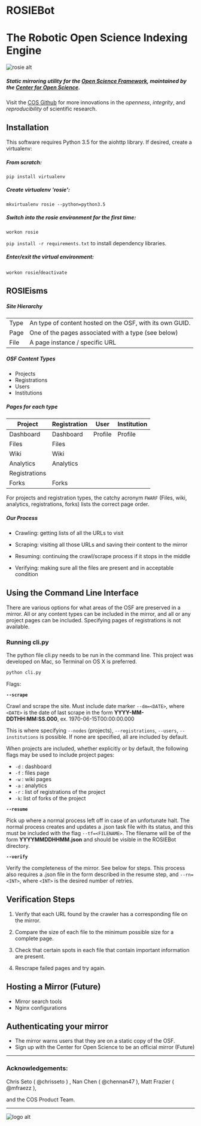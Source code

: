 # ROSIEBot
# The Robotic Open Science Indexing Engine


![rosie alt](https://cloud.githubusercontent.com/assets/15851093/16431535/109ac052-3d4f-11e6-9218-e7a457898492.png '"Eight legged wonder: 
Crawling, enduring, facing,
Despite childish fears!"  - Unknown')


##### Static mirroring utility for the [Open Science Framework](osf.io), maintained by     the [Center for Open Science](cos.io).
  Visit the [COS Github](https://github.com/CenterForOpenScience/) for more innovations in   the *openness*, *integrity*, and *reproducibility* of scientific research.

## Installation

This software requires Python 3.5 for the aiohttp library. If desired, create a virtualenv:

##### From scratch:

`pip install virtualenv`

##### Create virtualenv 'rosie':

`mkvirtualenv rosie --python=python3.5`

##### Switch into the rosie environment for the first time:

`workon rosie`

`pip install -r requirements.txt` to install dependency libraries.

##### Enter/exit the virtual environment:

`workon rosie`/`deactivate`


## ROSIEisms

##### Site Hierarchy
|                   |                                                                   |
|-------------------|-------------------------------------------------------------------|
| Type              | An type of content hosted on the OSF, with its own GUID.          |
| Page              | One of the pages associated with a type (see below)               |
| File              | A page instance / specific URL                                    |


##### OSF Content Types

- Projects
- Registrations
- Users
- Institutions

##### Pages for each type

| Project       | Registration | User    | Institution |
|---------------|--------------|---------|-------------|
|Dashboard      | Dashboard    | Profile | Profile     |
| Files         | Files        |
| Wiki          | Wiki         |
| Analytics     | Analytics    |
| Registrations |              |
| Forks         | Forks        |

For projects and registration types, the catchy acronym `FWARF` (Files, wiki, analytics, registrations, forks) lists the correct page order.

##### Our Process
- Crawling: getting lists of all the URLs to visit


- Scraping: visiting all those URLs and saving their content to the mirror


- Resuming: continuing the crawl/scrape process if it stops in the middle


- Verifying: making sure all the files are present and in acceptable condition


## Using the Command Line Interface

There are various options for what areas of the OSF are preserved in a mirror. All or any content types can be included in the mirror, and all or any project pages can be included. Specifying pages of registrations is not available.

### Running cli.py

The python file cli.py needs to be run in the command line. This project was developed on Mac, so Terminal on OS X is preferred. 

```bash
python cli.py
```

Flags:

**`--scrape`**

Crawl and scrape the site. Must include date marker `--dm=<DATE>`, where `<DATE>` is the date of last scrape in the form **YYYY-MM-DDTHH:MM:SS.000**, ex. 1970-06-15T00:00:00.000

This is where specifying `--nodes` (projects), `--registrations`, `--users`, `--institutions` is possible. If none are specified, all are included by default.

When projects are included, whether explicitly or by default, the following flags may be used to include project pages:

- `-d` : dashboard
- `-f` : files page
- `-w` : wiki pages
- `-a` : analytics
- `-r` : list of registrations of the project
- `-k`: list of forks of the project

**`--resume`**

Pick up where a normal process left off in case of an unfortunate halt. The normal process creates and updates a .json task file with its status, and this must be included with the flag `--tf=<FILENAME>`. The filename will be of the form **YYYYMMDDHHMM.json** and should be visible in the ROSIEBot directory. 

**`--verify`**

Verify the completeness of the mirror. See below for steps. This process also requires a .json file in the form described in the resume step, and `--rn=<INT>`, where `<INT>` is the desired number of retries. 


## Verification Steps

1. Verify that each URL found by the crawler has a corresponding file on the mirror.


2. Compare the size of each file to the minimum possible size for a complete page.


3. Check that certain spots in each file that contain important information are present.


4. Rescrape failed pages and try again.

## Hosting a Mirror (Future)
- Mirror search tools
- Nginx configurations

## Authenticating your mirror
- The mirror warns users that they are on a static copy of the OSF.
- Sign up with the Center for Open Science to be an official mirror (Future)


-----------

### Acknowledgements:

Chris Seto ( @chrisseto ) , Nan Chen ( @chennan47 ), Matt Frazier ( @mfraezz ), 

and the COS Product Team.

-----------


![logo alt](https://cloud.githubusercontent.com/assets/15851093/16454893/79287ad8-3de0-11e6-9080-b90ac6ea16d4.png "'Beep boop', says Rosie.")

